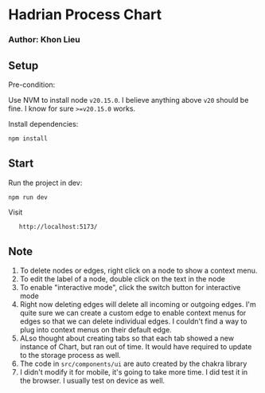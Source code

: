 # Hadrian Process Chart
### Author: Khon Lieu

## Setup

Pre-condition:

Use NVM to install node `v20.15.0`. I believe anything above `v20` should be fine. I know for sure `>=v20.15.0` works.

Install dependencies:
   ```bash
  npm install
   ````

## Start
Run the project in dev:
   ```bash
   npm run dev
   ````
Visit
   ```
      http://localhost:5173/
   ```

## Note
1. To delete nodes or edges, right click on a node to show a context menu.
2. To edit the label of a node, double click on the text in the node
4. To enable "interactive mode", click the switch button for interactive mode
5. Right now deleting edges will delete all incoming or outgoing edges. I'm quite sure we can create a custom edge to enable context menus for edges so that we can delete individual edges. I couldn't find a way to plug into context menus on their default edge.
6. ALso thought about creating tabs so that each tab showed a new instance of Chart, but ran out of time. It would have required to update to the storage process as well.
7. The code in `src/components/ui` are auto created by the chakra library
8. I didn't modify it for mobile, it's going to take more time. I did test it in the browser. I usually test on device as well. 

